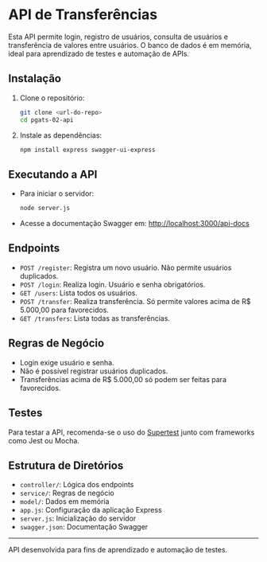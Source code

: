 # API de Transferências

Esta API permite login, registro de usuários, consulta de usuários e transferência de valores entre usuários. O banco de dados é em memória, ideal para aprendizado de testes e automação de APIs.

## Instalação

1. Clone o repositório:
   ```bash
   git clone <url-do-repo>
   cd pgats-02-api
   ```
2. Instale as dependências:
   ```bash
   npm install express swagger-ui-express
   ```

## Executando a API

- Para iniciar o servidor:
  ```bash
  node server.js
  ```
- Acesse a documentação Swagger em: [http://localhost:3000/api-docs](http://localhost:3000/api-docs)

## Endpoints

- `POST /register`: Registra um novo usuário. Não permite usuários duplicados.
- `POST /login`: Realiza login. Usuário e senha obrigatórios.
- `GET /users`: Lista todos os usuários.
- `POST /transfer`: Realiza transferência. Só permite valores acima de R$ 5.000,00 para favorecidos.
- `GET /transfers`: Lista todas as transferências.

## Regras de Negócio

- Login exige usuário e senha.
- Não é possível registrar usuários duplicados.
- Transferências acima de R$ 5.000,00 só podem ser feitas para favorecidos.

## Testes

Para testar a API, recomenda-se o uso do [Supertest](https://github.com/visionmedia/supertest) junto com frameworks como Jest ou Mocha.

## Estrutura de Diretórios

- `controller/`: Lógica dos endpoints
- `service/`: Regras de negócio
- `model/`: Dados em memória
- `app.js`: Configuração da aplicação Express
- `server.js`: Inicialização do servidor
- `swagger.json`: Documentação Swagger

---

API desenvolvida para fins de aprendizado e automação de testes.
